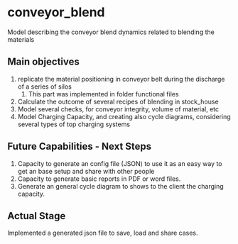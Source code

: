 # conveyor_blend
Model describing the conveyor blend dynamics related to blending the materials

## Main objectives
1. replicate the material positioning in conveyor belt during the discharge of a series of silos
    1. This part was implemented in folder functional files 
3. Calculate the outcome of several recipes of blending in stock_house
4. Model several checks, for conveyor integrity, volume of material, etc
5. Model Charging Capacity, and creating also cycle diagrams, considering several types of top charging systems


## Future Capabilities - Next Steps
1. Capacity to generate an config file (JSON) to use it as an easy way to get an base setup and share with other people
2. Capacity to generate basic reports in PDF or word files.
3. Generate an general cycle diagram to shows to the client the charging capacity.
    
## Actual Stage 
Implemented a generated json file to save, load and share cases. 
